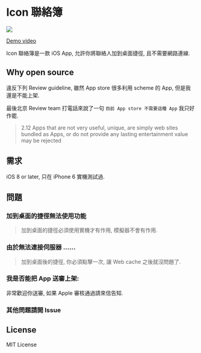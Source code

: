 # Icon 聯絡簿
![](https://raw.githubusercontent.com/shinrenpan/IconContacts/master/IconContacts/Images.xcassets/AppIcon.appiconset/Icon-60@2x.png)

[Demo video](http://youtu.be/pwvFJ4OEjlg)

Icon 聯絡簿是一款 iOS App, 允許你將聯絡人加到桌面捷徑, 且不需要網路連線.


## Why open source
違反下列 Review guideline, 雖然 App store 很多利用 scheme 的 App, 但是我還是不能上架.

最後北京 Review team 打電話來說了一句 `目前 App store 不需要這種 App` 我只好作罷.

>2.12
>Apps that are not very useful, unique, are simply web sites bundled as Apps, or do not provide any lasting entertainment value may be rejected


## 需求
iOS 8 or later, 只在 iPhone 6 實機測試過.


## 問題
### 加到桌面的捷徑無法使用功能
>加到桌面的捷徑必須使用實機才有作用, 模擬器不會有作用.

### 由於無法連接伺服器 ......
>加到桌面後的捷徑, 你必須點擊一次, 讓 Web cache 之後就沒問題了.

### 我是否能把 App 送審上架:
非常歡迎你送審, 如果 Apple 審核通過請來信告知.

### 其他問題請開 Issue


## License
MIT License
